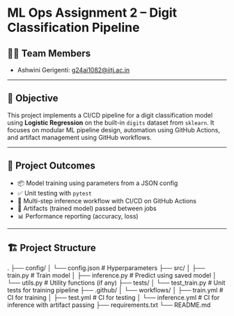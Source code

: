 # ML Ops Assignment 2 – Digit Classification Pipeline

## 👨‍💻 Team Members
- Ashwini Gerigenti: g24ai1082@iitj.ac.in  
---

## 📌 Objective

This project implements a CI/CD pipeline for a digit classification model using **Logistic Regression** on the built-in `digits` dataset from `sklearn`. It focuses on modular ML pipeline design, automation using GitHub Actions, and artifact management using GitHub workflows.

---

## 🚀 Project Outcomes

- 📦 Model training using parameters from a JSON config
- ✅ Unit testing with `pytest`
- 🤖 Multi-step inference workflow with CI/CD on GitHub Actions
- 🔗 Artifacts (trained model) passed between jobs
- 📊 Performance reporting (accuracy, loss)

---

## 🏗️ Project Structure

.
├── config/
│ └── config.json # Hyperparameters
├── src/
│ ├── train.py # Train model
│ ├── inference.py # Predict using saved model
│ └── utils.py # Utility functions (if any)
├── tests/
│ └── test_train.py # Unit tests for training pipeline
├── .github/
│ └── workflows/
│ ├── train.yml # CI for training
│ ├── test.yml # CI for testing
│ └── inference.yml # CI for inference with artifact passing
├── requirements.txt
└── README.md
